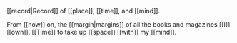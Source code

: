 [[record|Record]] of [[place]], [[time]], and [[mind]].

From [[now]] on, the [[margin|margins]] of all the books and magazines [[I]] [[own]]. [[Time]] to take up [[space]] [[with]] my [[mind]].